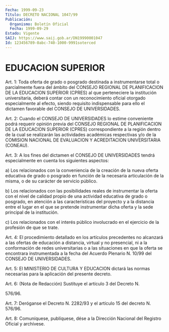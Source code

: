 ```yaml
---
Fecha: 1999-09-23
Título: DECRETO NACIONAL 1047/99
Publicación:
  Organismo: Boletín Oficial
  Fecha: 1999-09-29
Estado: Vigente
SAIJ: https://www.saij.gob.ar/DN19990001047
Id: 123456789-0abc-740-1000-9991soterced
---
```

# EDUCACION SUPERIOR

<a id="1"></a>
Art. 1: Toda oferta de grado o posgrado destinada a instrumentarse  total o parcialmente fuera del ámbito  del  CONSEJO REGIONAL DE PLANIFICACION  DE  LA EDUCACION SUPERIOR (CPRES) al que perteneciere la institución universitaria,  deberá  contar  con  un reconocimiento  oficial  otorgado  especialmente  al efecto, siendo requisito indispensable para ello el dictamen favorable del CONSEJO DE UNIVERSIDADES.

<a id="2"></a>
Art.  2: Cuando el CONSEJO DE UNIVERSIDADES lo estime  conveniente podrá requerir opinión previa del CONSEJO REGIONAL DE PLANIFICACION DE LA EDUCACION SUPERIOR (CPRES) correspondiente a la región dentro de la cual se realizarán las actividades académicas respectivas y/o de la COMISION  NACIONAL DE EVALUACION Y ACREDITACION UNIVERSITARIA (CONEAU).

<a id="3"></a>
Art. 3: A los fines  del  dictamen  el  CONSEJO  DE  UNIVERSIDADES tendrá  especialmente  en  cuenta  los  siguientes   aspectos:

a) Los relacionados con la conveniencia de la creación  de la nueva oferta  educativa  de  grado  o posgrado en función de la necesaria articulación de la misma, o de  su  carácter  de  servicio  público.

b) Los relacionados con las posibilidades reales de instrumentar la oferta con el nivel de calidad propio de una actividad educativa de grado o posgrado, en atención a las características del proyecto  y a  la  distancia  entre el lugar en el que se pretende instrumentar dicha oferta y la sede principal de la institución.

c) Los relacionados  con  el  interés  público  involucrado  en  el ejercicio de la profesión de que se trate.

<a id="4"></a>
Art. 4: El procedimiento detallado en los artículos precedentes no alcanzará  a  las  ofertas  de  educación a distancia, virtual y no presencial, ni a la conformación  de  redes  universitarias o a las situaciones en que la oferta se encontrara instrumentada a la fecha del  Acuerdo  Plenario  N.  10/99  del  CONSEJO  DE  UNIVERSIDADES.

<a id="5"></a>
Art. 5: El  MINISTERIO  DE CULTURA Y EDUCACION dictará las normas necesarias para la aplicación del presente decreto.

<a id="6"></a>
Art. 6: (Nota de Redacción) Sustituye el artículo 3 del Decreto N.

576/96.

<a id="7"></a>
Art.  7:  Deróganse  el  Decreto  N. 2282/93 y el artículo 15 del decreto N. 576/96.

<a id="8"></a>
Art. 8: Comuníquese, publíquese, dése a la Dirección  Nacional del Registro  Oficial  y  archívese.
